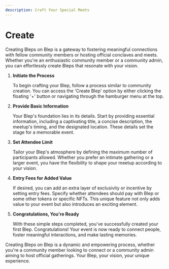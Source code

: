 ```yaml
---
description: Craft Your Special Meets
---
```


# Create

Creating Bleps on Blep is a gateway to fostering meaningful connections with fellow community members or hosting official conclaves and meets. Whether you're an enthusiastic community member or a community admin, you can effortlessly create Bleps that resonate with your vision.

1.  **Initiate the Process**

    To begin crafting your Blep, follow a process similar to community creation. You can access the 'Create Blep' option by either clicking the floating '+' button or navigating through the hamburger menu at the top.
2.  **Provide Basic Information**

    Your Blep's foundation lies in its details. Start by providing essential information, including a captivating title, a concise description, the meetup's timing, and the designated location. These details set the stage for a memorable event.
3.  **Set Attendee Limit**

    Tailor your Blep's atmosphere by defining the maximum number of participants allowed. Whether you prefer an intimate gathering or a larger event, you have the flexibility to shape your meetup according to your vision.
4.  **Entry Fees for Added Value**

    If desired, you can add an extra layer of exclusivity or incentive by setting entry fees. Specify whether attendees should pay with Blep or some other tokens or specific NFTs. This unique feature not only adds value to your event but also introduces an exciting element.
5.  **Congratulations, You're Ready**

    With these simple steps completed, you've successfully created your first Blep. Congratulations! Your event is now ready to connect people, foster meaningful interactions, and make lasting memories.

Creating Bleps on Blep is a dynamic and empowering process, whether you're a community member looking to connect or a community admin aiming to host official gatherings. Your Blep, your vision, your unique experience.
